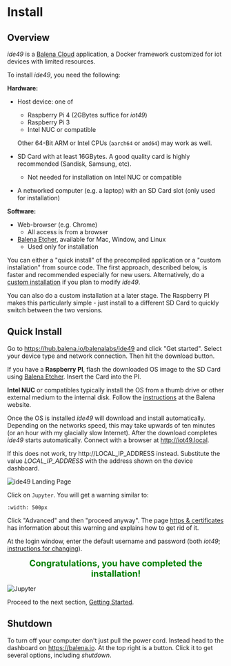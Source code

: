 # Install

## Overview

*ide49* is a [Balena Cloud](https://www.balena.io/cloud) application, a Docker framework customized for iot devices with limited resources.

To install *ide49*, you need the following:

**Hardware:**

* Host device: one of
    * Raspberry Pi 4 (2GBytes suffice for *iot49*)
    * Raspberry Pi 3
    * Intel NUC or compatible
    
  Other 64-Bit ARM or Intel CPUs (`aarch64` or `amd64`) may work as well.
* SD Card with at least 16GBytes. A good quality card is highly recommended (Sandisk, Samsung, etc).
    * Not needed for installation on Intel NUC or compatible
* A networked computer (e.g. a laptop) with an SD Card slot (only used for installation)

**Software:**

* Web-browser (e.g. Chrome)
    * All access is from a browser
* [Balena Etcher](https://www.balena.io/etcher/), available for Mac, Window, and Linux
    * Used only for installation
    
You can either a "quick install" of the precompiled application or a "custom installation" from source code. The first approach, described below, is faster and recommended especially for new users. Alternatively, do a [custom installation](install-custom.ipynb) if you plan to modify *ide49*. 

You can also do a custom installation at a later stage. The Raspberry PI makes this particularly simple - just install to a different SD Card to quickly switch between the two versions.

## Quick Install

Go to https://hub.balena.io/balenalabs/ide49 and click "Get started". Select your device type and network connection. Then hit the download button. 

If you have a **Raspberry PI**, flash the downloaded OS image to the SD Card using [Balena Etcher](https://www.balena.io/etcher/). Insert the Card into the PI. 

**Intel NUC** or compatibles typically install the OS from a thumb drive or other external medium to the internal disk. Follow the [instructions](https://www.balena.io/os/docs/intel-nuc/getting-started) at the Balena website.

Once the OS is installed *ide49* will download and install automatically. Depending on the networks speed, this may take upwards of ten minutes (or an hour with my glacially slow Internet). After the download completes *ide49* starts automatically. Connect with a browser at http://iot49.local.

If this does not work, try http://LOCAL_IP_ADDRESS instead. Substitute the value *LOCAL_IP_ADDRESS* with the address shown on the device dashboard.

![ide49 Landing Page](figures/ide49_landing.png)

Click on `Jupyter`. You will get a warning similar to:

```{image} figures/browser_warning.png
:width: 500px
```

Click "Advanced" and then "proceed anyway". The page [https & certificates](config/https) has information about this warning and explains how to get rid of it.

At the login window, enter the default username and password (both *iot49*; [instructions for changing](config/password.ipynb)). 

<div style="font-size:15pt;font-weight:bold;text-align:center;color:green">Congratulations, you have completed the installation!</div>
</p>

![Jupyter](figures/jupyter.png)

Proceed to the next section, [Getting Started](getting-started).

## Shutdown

To turn off your computer don't just pull the power cord. Instead head to the dashboard on https://balena.io. At the top right is a button. Click it to get several options, including *shutdown*.
